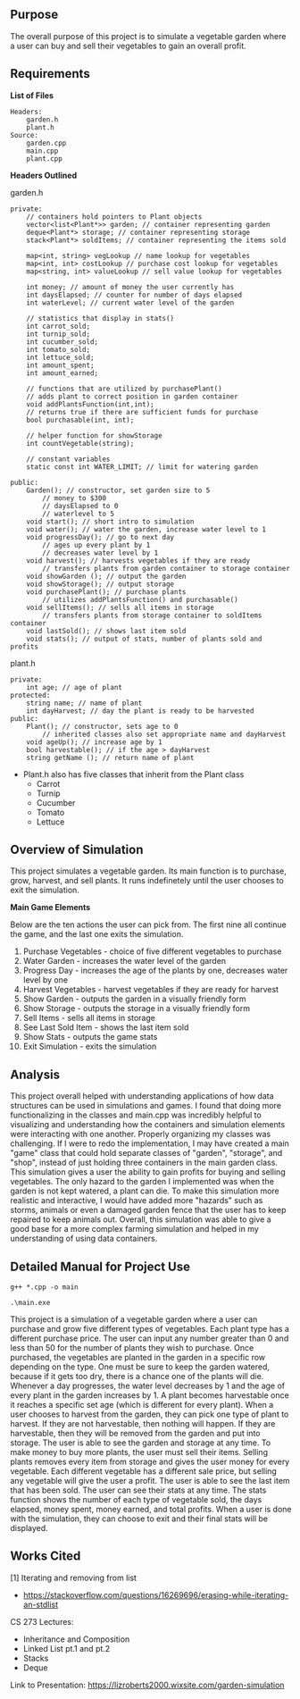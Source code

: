 ## Purpose

The overall purpose of this project is to simulate a vegetable garden where a user can buy and sell their vegetables to gain an overall profit.  

## Requirements 

__List of Files__

    Headers:
        garden.h
        plant.h
    Source:
        garden.cpp
        main.cpp
        plant.cpp

__Headers Outlined__

garden.h

    private:
        // containers hold pointers to Plant objects
        vector<list<Plant*>> garden; // container representing garden
        deque<Plant*> storage; // container representing storage
        stack<Plant*> soldItems; // container representing the items sold

        map<int, string> vegLookup // name lookup for vegetables
        map<int, int> costLookup // purchase cost lookup for vegetables
        map<string, int> valueLookup // sell value lookup for vegetables

        int money; // amount of money the user currently has
        int daysElapsed; // counter for number of days elapsed
        int waterLevel; // current water level of the garden

        // statistics that display in stats()
        int carrot_sold;
        int turnip_sold;
        int cucumber_sold;
        int tomato_sold;
        int lettuce_sold;
        int amount_spent;
        int amount_earned;

        // functions that are utilized by purchasePlant()
        // adds plant to correct position in garden container
        void addPlantsFunction(int,int); 
        // returns true if there are sufficient funds for purchase
        bool purchasable(int, int); 

        // helper function for showStorage
        int countVegetable(string);

        // constant variables
        static const int WATER_LIMIT; // limit for watering garden

    public:
        Garden(); // constructor, set garden size to 5
            // money to $300
            // daysElapsed to 0
            // waterlevel to 5
        void start(); // short intro to simulation
        void water(); // water the garden, increase water level to 1
        void progressDay(); // go to next day
            // ages up every plant by 1
            // decreases water level by 1
        void harvest(); // harvests vegetables if they are ready
            // transfers plants from garden container to storage container
        void showGarden (); // output the garden
        void showStorage(); // output storage
        void purchasePlant(); // purchase plants
            // utilizes addPlantsFunction() and purchasable()
        void sellItems(); // sells all items in storage
            // transfers plants from storage container to soldItems container
        void lastSold(); // shows last item sold
        void stats(); // output of stats, number of plants sold and profits 

plant.h

    private: 
        int age; // age of plant
    protected:
        string name; // name of plant
        int dayHarvest; // day the plant is ready to be harvested
    public:
        Plant(); // constructor, sets age to 0
            // inherited classes also set appropriate name and dayHarvest
        void ageUp(); // increase age by 1
        bool harvestable(); // if the age > dayHarvest
        string getName (); // return name of plant

* Plant.h also has five classes that inherit from the Plant class
  * Carrot
  * Turnip
  * Cucumber
  * Tomato
  * Lettuce
    
## Overview of Simulation
This project simulates a vegetable garden. Its main function is to purchase, grow, harvest, and sell plants. It runs indefinetely until the user chooses to exit the simulation.   

__Main Game Elements__

Below are the ten actions the user can pick from. The first nine all continue the game, and the last one exits the simulation.

1. Purchase Vegetables - choice of five different vegetables to purchase
2. Water Garden - increases the water level of the garden
3. Progress Day - increases the age of the plants by one, decreases water level by one
4. Harvest Vegetables - harvest vegetables if they are ready for harvest
5. Show Garden - outputs the garden in a visually friendly form
6. Show Storage - outputs the storage in a visually friendly form
7. Sell Items - sells all items in storage
8. See Last Sold Item - shows the last item sold
9. Show Stats - outputs the game stats
10. Exit Simulation - exits the simulation 


## Analysis

This project overall helped with understanding applications of how data structures can be used in simulations and games. I found that doing more functionalizing in the classes and main.cpp was incredibly helpful to visualizing and understanding how the containers and simulation elements were interacting with one another. Properly organizing my classes was challenging. If I were to redo the implementation, I may have created a main "game" class that could hold separate classes of "garden", "storage", and "shop", instead of just holding three containers in the main garden class. This simulation gives a user the ability to gain profits for buying and selling vegetables. The only hazard to the garden I implemented was when the garden is not kept watered, a plant can die. To make this simulation more realistic and interactive, I would have added more "hazards" such as storms, animals or even a damaged garden fence that the user has to keep repaired to keep animals out. Overall, this simulation was able to give a good base for a more complex farming simulation and helped in my understanding of using data containers.

## Detailed Manual for Project Use

    g++ *.cpp -o main

    .\main.exe

This project is a simulation of a vegetable garden where a user can purchase and grow five different types of vegetables. Each plant type has a different purchase price. The user can input any number greater than 0 and less than 50 for the number of plants they wish to purchase. Once purchased, the vegetables are planted in the garden in a specific row depending on the type. One must be sure to keep the garden watered, because if it gets too dry, there is a chance one of the plants will die. Whenever a day progresses, the water level decreases by 1 and the age of every plant in the garden increases by 1. A plant becomes harvestable once it reaches a specific set age (which is different for every plant). When a user chooses to harvest from the garden, they can pick one type of plant to harvest. If they are not harvestable, then nothing will happen. If they are harvestable, then they will be removed from the garden and put into storage. The user is able to see the garden and storage at any time. To make money to buy more plants, the user must sell their items. Selling plants removes every item from storage and gives the user money for every vegetable. Each different vegetable has a different sale price, but selling any vegetable will give the user a profit. The user is able to see the last item that has been sold. The user can see their stats at any time. The stats function shows the number of each type of vegetable sold, the days elapsed, money spent, money earned, and total profits. When a user is done with the simulation, they can choose to exit and their final stats will be displayed.

## Works Cited

[1] Iterating and removing from list   
* https://stackoverflow.com/questions/16269696/erasing-while-iterating-an-stdlist    
  
CS 273 Lectures:  
* Inheritance and Composition  
* Linked List pt.1 and pt.2  
* Stacks  
* Deque  

Link to Presentation: https://lizroberts2000.wixsite.com/garden-simulation 